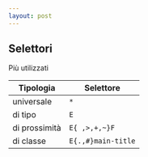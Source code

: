 ```yaml
---
layout: post
---
```


## Selettori
Più utilizzati
<table>
  <thead>
    <tr>
      <th>Tipologia</th>
      <th>Selettore</th>
    </tr>
  </thead>
  <tbody>
    <tr>
      <td>universale</td>
      <td><code>*</code></td>
    </tr>
    <tr>
      <td>di tipo</td>
      <td><code>E</code></td>
    </tr>
    <tr>
      <td>di prossimità</td>
      <td><code>E{ ,>,+,~}F</code></td>
    </tr>
    <tr>
      <td>di classe</td>
      <td><code>E{.,#}main-title</code></td>
    </tr>
  </tbody>
</table> 